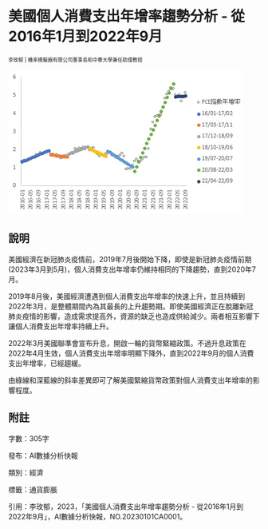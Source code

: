 # 美國個人消費支出年增率趨勢分析 - 從2016年1月到2022年9月

<font size="1">李玫郁 | 機率模擬器有限公司董事長和中華大學兼任助理教授</font>


![](https://github.com/meiyulee/pic001/blob/master/econ202209PCEtrend.jpg?raw=true)

## 說明

美國經濟在新冠肺炎疫情前，2019年7月後開始下降，即使是新冠肺炎疫情前期(2023年3月到5月)，個人消費支出年增率仍維持相同的下降趨勢，直到2020年7月。

2019年8月後，美國經濟遭遇到個人消費支出年增率的快速上升，並且持續到2022年3月，是整體期間內為其最長的上升趨勢期。即使美國經濟正在脫離新冠肺炎疫情的影響，造成需求提高外，資源的缺乏也造成供給減少。兩者相互影響下讓個人消費支出年增率持續上升。

2022年3月美國聯準會宣布升息，開啟一輪的貨幣緊縮政策。不過升息政策在2022年4月生效，個人消費支出年增率明顯下降外，直到2022年9月的個人消費支出年增率，已經趨緩。

由綠線和深藍線的斜率差異即可了解美國緊縮貨幣政策對個人消費支出年增率的影響程度。

## 附註

字數：305字

發布：AI數據分析快報

類別：經濟

標籤：通貨膨脹

引用：李玫郁，2023，「美國個人消費支出年增率趨勢分析 - 從2016年1月到2022年9月」，AI數據分析快報，NO.20230101CA0001。
